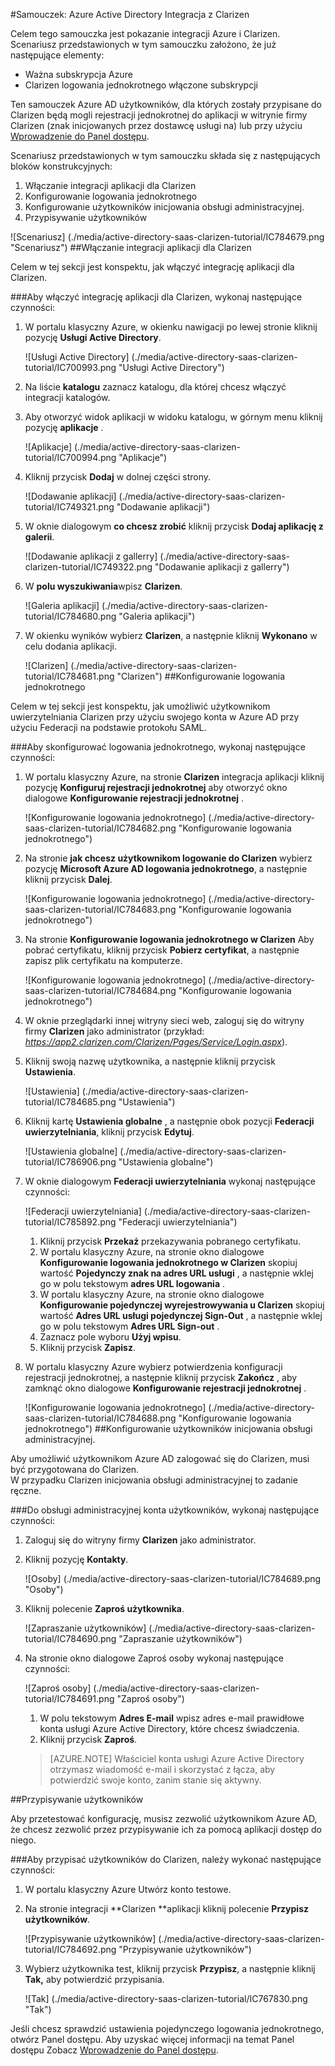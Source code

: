 <properties 
    pageTitle="Samouczek: Azure Active Directory Integracja z Clarizen | Microsoft Azure" 
    description="Dowiedz się, jak użyć Clarizen z usługi Azure Active Directory w celu włączenia rejestracji jednokrotnej, automatycznego inicjowania obsługi administracyjnej i nie tylko!" 
    services="active-directory" 
    authors="jeevansd"  
    documentationCenter="na" 
    manager="femila"/>
<tags 
    ms.service="active-directory" 
    ms.devlang="na" 
    ms.topic="article" 
    ms.tgt_pltfrm="na" 
    ms.workload="identity" 
    ms.date="09/29/2016" 
    ms.author="jeedes" />

#<a name="tutorial-azure-active-directory-integration-with-clarizen"></a>Samouczek: Azure Active Directory Integracja z Clarizen

Celem tego samouczka jest pokazanie integracji Azure i Clarizen.  
Scenariusz przedstawionych w tym samouczku założono, że już następujące elementy:

-   Ważna subskrypcja Azure
-   Clarizen logowania jednokrotnego włączone subskrypcji

Ten samouczek Azure AD użytkowników, dla których zostały przypisane do Clarizen będą mogli rejestracji jednokrotnej do aplikacji w witrynie firmy Clarizen (znak inicjowanych przez dostawcę usługi na) lub przy użyciu [Wprowadzenie do Panel dostępu](active-directory-saas-access-panel-introduction.md).

Scenariusz przedstawionych w tym samouczku składa się z następujących bloków konstrukcyjnych:

1.  Włączanie integracji aplikacji dla Clarizen
2.  Konfigurowanie logowania jednokrotnego
3.  Konfigurowanie użytkowników inicjowania obsługi administracyjnej.
4.  Przypisywanie użytkowników

![Scenariusz] (./media/active-directory-saas-clarizen-tutorial/IC784679.png "Scenariusz")
##<a name="enabling-the-application-integration-for-clarizen"></a>Włączanie integracji aplikacji dla Clarizen

Celem w tej sekcji jest konspektu, jak włączyć integrację aplikacji dla Clarizen.

###<a name="to-enable-the-application-integration-for-clarizen-perform-the-following-steps"></a>Aby włączyć integrację aplikacji dla Clarizen, wykonaj następujące czynności:

1.  W portalu klasyczny Azure, w okienku nawigacji po lewej stronie kliknij pozycję **Usługi Active Directory**.

    ![Usługi Active Directory] (./media/active-directory-saas-clarizen-tutorial/IC700993.png "Usługi Active Directory")

2.  Na liście **katalogu** zaznacz katalogu, dla której chcesz włączyć integracji katalogów.

3.  Aby otworzyć widok aplikacji w widoku katalogu, w górnym menu kliknij pozycję **aplikacje** .

    ![Aplikacje] (./media/active-directory-saas-clarizen-tutorial/IC700994.png "Aplikacje")

4.  Kliknij przycisk **Dodaj** w dolnej części strony.

    ![Dodawanie aplikacji] (./media/active-directory-saas-clarizen-tutorial/IC749321.png "Dodawanie aplikacji")

5.  W oknie dialogowym **co chcesz zrobić** kliknij przycisk **Dodaj aplikację z galerii**.

    ![Dodawanie aplikacji z gallerry] (./media/active-directory-saas-clarizen-tutorial/IC749322.png "Dodawanie aplikacji z gallerry")

6.  W **polu wyszukiwania**wpisz **Clarizen**.

    ![Galeria aplikacji] (./media/active-directory-saas-clarizen-tutorial/IC784680.png "Galeria aplikacji")

7.  W okienku wyników wybierz **Clarizen**, a następnie kliknij **Wykonano** w celu dodania aplikacji.

    ![Clarizen] (./media/active-directory-saas-clarizen-tutorial/IC784681.png "Clarizen")
##<a name="configuring-single-sign-on"></a>Konfigurowanie logowania jednokrotnego

Celem w tej sekcji jest konspektu, jak umożliwić użytkownikom uwierzytelniania Clarizen przy użyciu swojego konta w Azure AD przy użyciu Federacji na podstawie protokołu SAML.

###<a name="to-configure-single-sign-on-perform-the-following-steps"></a>Aby skonfigurować logowania jednokrotnego, wykonaj następujące czynności:

1.  W portalu klasyczny Azure, na stronie **Clarizen** integracja aplikacji kliknij pozycję **Konfiguruj rejestracji jednokrotnej** aby otworzyć okno dialogowe **Konfigurowanie rejestracji jednokrotnej** .

    ![Konfigurowanie logowania jednokrotnego] (./media/active-directory-saas-clarizen-tutorial/IC784682.png "Konfigurowanie logowania jednokrotnego")

2.  Na stronie **jak chcesz użytkownikom logowanie do Clarizen** wybierz pozycję **Microsoft Azure AD logowania jednokrotnego**, a następnie kliknij przycisk **Dalej**.

    ![Konfigurowanie logowania jednokrotnego] (./media/active-directory-saas-clarizen-tutorial/IC784683.png "Konfigurowanie logowania jednokrotnego")

3.  Na stronie **Konfigurowanie logowania jednokrotnego w Clarizen** Aby pobrać certyfikatu, kliknij przycisk **Pobierz certyfikat**, a następnie zapisz plik certyfikatu na komputerze.

    ![Konfigurowanie logowania jednokrotnego] (./media/active-directory-saas-clarizen-tutorial/IC784684.png "Konfigurowanie logowania jednokrotnego")

4.  W oknie przeglądarki innej witryny sieci web, zaloguj się do witryny firmy **Clarizen** jako administrator (przykład: *https://app2.clarizen.com/Clarizen/Pages/Service/Login.aspx*).

5.  Kliknij swoją nazwę użytkownika, a następnie kliknij przycisk **Ustawienia**.

    ![Ustawienia] (./media/active-directory-saas-clarizen-tutorial/IC784685.png "Ustawienia")

6.  Kliknij kartę **Ustawienia globalne** , a następnie obok pozycji **Federacji uwierzytelniania**, kliknij przycisk **Edytuj**.

    ![Ustawienia globalne] (./media/active-directory-saas-clarizen-tutorial/IC786906.png "Ustawienia globalne")

7.  W oknie dialogowym **Federacji uwierzytelniania** wykonaj następujące czynności:

    ![Federacji uwierzytelniania] (./media/active-directory-saas-clarizen-tutorial/IC785892.png "Federacji uwierzytelniania")

    1.  Kliknij przycisk **Przekaż** przekazywania pobranego certyfikatu.
    2.  W portalu klasyczny Azure, na stronie okno dialogowe **Konfigurowanie logowania jednokrotnego w Clarizen** skopiuj wartość **Pojedynczy znak na adres URL usługi** , a następnie wklej go w polu tekstowym **adres URL logowania** .
    3.  W portalu klasyczny Azure, na stronie okno dialogowe **Konfigurowanie pojedynczej wyrejestrowywania u Clarizen** skopiuj wartość **Adres URL usługi pojedynczej Sign-Out** , a następnie wklej go w polu tekstowym **Adres URL Sign-out** .
    4.  Zaznacz pole wyboru **Użyj wpisu**.
    5.  Kliknij przycisk **Zapisz**.

8.  W portalu klasyczny Azure wybierz potwierdzenia konfiguracji rejestracji jednokrotnej, a następnie kliknij przycisk **Zakończ** , aby zamknąć okno dialogowe **Konfigurowanie rejestracji jednokrotnej** .

    ![Konfigurowanie logowania jednokrotnego] (./media/active-directory-saas-clarizen-tutorial/IC784688.png "Konfigurowanie logowania jednokrotnego")
##<a name="configuring-user-provisioning"></a>Konfigurowanie użytkowników inicjowania obsługi administracyjnej.

Aby umożliwić użytkownikom Azure AD zalogować się do Clarizen, musi być przygotowana do Clarizen.  
W przypadku Clarizen inicjowania obsługi administracyjnej to zadanie ręczne.

###<a name="to-provision-a-user-accounts-perform-the-following-steps"></a>Do obsługi administracyjnej konta użytkowników, wykonaj następujące czynności:

1.  Zaloguj się do witryny firmy **Clarizen** jako administrator.

2.  Kliknij pozycję **Kontakty**.

    ![Osoby] (./media/active-directory-saas-clarizen-tutorial/IC784689.png "Osoby")

3.  Kliknij polecenie **Zaproś użytkownika**.

    ![Zapraszanie użytkowników] (./media/active-directory-saas-clarizen-tutorial/IC784690.png "Zapraszanie użytkowników")

4.  Na stronie okno dialogowe Zaproś osoby wykonaj następujące czynności:

    ![Zaproś osoby] (./media/active-directory-saas-clarizen-tutorial/IC784691.png "Zaproś osoby")

    1.  W polu tekstowym **Adres E-mail** wpisz adres e-mail prawidłowe konta usługi Azure Active Directory, które chcesz świadczenia.
    2.  Kliknij przycisk **Zaproś**.

    >[AZURE.NOTE] Właściciel konta usługi Azure Active Directory otrzymasz wiadomość e-mail i skorzystać z łącza, aby potwierdzić swoje konto, zanim stanie się aktywny.

##<a name="assigning-users"></a>Przypisywanie użytkowników

Aby przetestować konfigurację, musisz zezwolić użytkownikom Azure AD, że chcesz zezwolić przez przypisywanie ich za pomocą aplikacji dostęp do niego.

###<a name="to-assign-users-to-clarizen-perform-the-following-steps"></a>Aby przypisać użytkowników do Clarizen, należy wykonać następujące czynności:

1.  W portalu klasyczny Azure Utwórz konto testowe.

2.  Na stronie integracji **Clarizen **aplikacji kliknij polecenie **Przypisz użytkowników**.

    ![Przypisywanie użytkowników] (./media/active-directory-saas-clarizen-tutorial/IC784692.png "Przypisywanie użytkowników")

3.  Wybierz użytkownika test, kliknij przycisk **Przypisz**, a następnie kliknij **Tak,** aby potwierdzić przypisania.

    ![Tak] (./media/active-directory-saas-clarizen-tutorial/IC767830.png "Tak")

Jeśli chcesz sprawdzić ustawienia pojedynczego logowania jednokrotnego, otwórz Panel dostępu. Aby uzyskać więcej informacji na temat Panel dostępu Zobacz [Wprowadzenie do Panel dostępu](active-directory-saas-access-panel-introduction.md).
